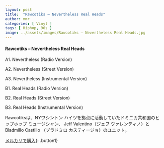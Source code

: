 ```yaml
---
layout: post
title:  "Rawcotiks – Nevertheless Real Heads"
author: mmr
categories: [ Vinyl ]
tags: [ Hiphop, 90s ]
image: ../assets/images/Rawcotiks – Nevertheless Real Heads.jpg
---
```


#### Rawcotiks – Nevertheless Real Heads

A1. Nevertheless (Radio Version)

A2. Nevertheless (Street Version)

A3. Nevertheless (Instrumental Version)

B1. Real Heads (Radio Version)

B2. Real Heads (Street Version)

B3. Real Heads (Instrumental Version)

Rawcotiksは、NYワシントン ハイツを拠点に活動していたドミニカ共和国のヒップホップ ミュージシャン、 Jeff Valentino（ジェフ ヴァレンティノ）と Bladmillo Castillo （ブラドミロ カスティージョ）のユニット。

[メルカリで購入](https://jp.mercari.com/item/m53262349767){: .button1}

